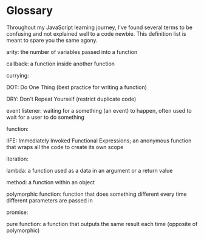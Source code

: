 # Glossary

Throughout my JavaScript learning journey, I've found several terms to be confusing and not explained well to a code newbie. This definition list is meant to spare you the same agony.

arity: the number of variables passed into a function

callback: a function inside another function

currying: 

DOT: Do One Thing (best practice for writing a function)

DRY: Don't Repeat Yourself (restrict duplicate code)

event listener: waiting for a something (an event) to happen, often used to wait for a user to do something

function:

IIFE: Immediately Invoked Functional Expressions; an anonymous function that wraps all the code to create its own scope

iteration: 

lambda: a function used as a data in an argument or a return value

method: a function within an object

polymorphic function: function that does something different every time different parameters are passed in

promise:

pure function: a function that outputs the same result each time (opposite of polymorphic)